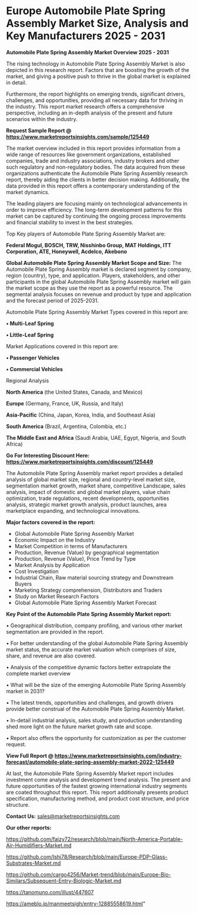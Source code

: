 # Europe Automobile Plate Spring Assembly Market Size, Analysis and Key Manufacturers 2025 - 2031

<Strong> Automobile Plate Spring Assembly Market Overview 2025 - 2031</strong>

The rising technology in Automobile Plate Spring Assembly Market is also depicted in this research report. Factors that are boosting the growth of the market, and giving a positive push to thrive in the global market is explained in detail.

Furthermore, the report highlights on emerging trends, significant drivers, challenges, and opportunities, providing all necessary data for thriving in the industry. This report market research offers a comprehensive perspective, including an in-depth analysis of the present and future scenarios within the industry.

<strong>Request Sample Report @ <a href=https://www.marketreportsinsights.com/sample/125449>https://www.marketreportsinsights.com/sample/125449</a></strong>

The market overview included in this report provides information from a wide range of resources like government organizations, established companies, trade and industry associations, industry brokers and other such regulatory and non-regulatory bodies. The data acquired from these organizations authenticate the Automobile Plate Spring Assembly research report, thereby aiding the clients in better decision making. Additionally, the data provided in this report offers a contemporary understanding of the market dynamics.

The leading players are focusing mainly on technological advancements in order to improve efficiency. The long-term development patterns for this market can be captured by continuing the ongoing process improvements and financial stability to invest in the best strategies.

Top Key players of Automobile Plate Spring Assembly Market are:

<strong>Federal Mogul, BOSCH, TRW, Nisshinbo Group, MAT Holdings, ITT Corporation, ATE, Honeywell, Acdelco, Akebono</strong>

<strong><b>Global Automobile Plate Spring Assembly Market Scope and Size:</b></strong>
The Automobile Plate Spring Assembly market is declared segment by company, region (country), type, and application. Players, stakeholders, and other participants in the global Automobile Plate Spring Assembly market will gain the market scope as they use the report as a powerful resource. The segmental analysis focuses on revenue and product by type and application and the forecast period of 2025-2031.

Automobile Plate Spring Assembly Market Types covered in this report are:

<strong>• Multi-Leaf Spring

• Little-Leaf Spring</strong>

Market Applications covered in this report are:

<strong>• Passenger Vehicles

• Commercial Vehicles</strong> 

Regional Analysis

<strong>North America</strong> (the United States, Canada, and Mexico)

<strong>Europe</strong> (Germany, France, UK, Russia, and Italy)

<strong>Asia-Pacific</strong> (China, Japan, Korea, India, and Southeast Asia)

<strong>South America</strong> (Brazil, Argentina, Colombia, etc.)

<strong>The Middle East and Africa</strong> (Saudi Arabia, UAE, Egypt, Nigeria, and South Africa)

<strong>Go For Interesting Discount Here: <a href=https://www.marketreportsinsights.com/discount/125449>https://www.marketreportsinsights.com/discount/125449</a></strong>

The Automobile Plate Spring Assembly market report provides a detailed analysis of global market size, regional and country-level market size, segmentation market growth, market share, competitive Landscape, sales analysis, impact of domestic and global market players, value chain optimization, trade regulations, recent developments, opportunities analysis, strategic market growth analysis, product launches, area marketplace expanding, and technological innovations.

<strong><b>Major factors covered in the report:</b></strong>
<ul>
  <li>Global Automobile Plate Spring Assembly Market </li>
  <li>Economic Impact on the Industry</li>
  <li>Market Competition in terms of Manufacturers</li>
  <li>Production, Revenue (Value) by geographical segmentation</li>
  <li>Production, Revenue (Value), Price Trend by Type</li>
  <li>Market Analysis by Application</li>
  <li>Cost Investigation</li>
  <li>Industrial Chain, Raw material sourcing strategy and Downstream Buyers</li>
  <li>Marketing Strategy comprehension, Distributors and Traders</li>
  <li>Study on Market Research Factors</li>
  <li>Global Automobile Plate Spring Assembly Market Forecast</li>
</ul>

<strong><b>Key Point of the Automobile Plate Spring Assembly Market report:</b></strong>

• Geographical distribution, company profiling, and various other market segmentation are provided in the report.

• For better understanding of the global Automobile Plate Spring Assembly market status, the accurate market valuation which comprises of size, share, and revenue are also covered.

• Analysis of the competitive dynamic factors better extrapolate the complete market overview

• What will be the size of the emerging Automobile Plate Spring Assembly market in 2031?

• The latest trends, opportunities and challenges, and growth drivers provide better construal of the Automobile Plate Spring Assembly Market.

• In-detail industrial analysis, sales study, and production understanding shed more light on the future market growth rate and scope.

• Report also offers the opportunity for customization as per the customer request.

<strong><b>View Full Report @ <a href=https://www.marketreportsinsights.com/industry-forecast/automobile-plate-spring-assembly-market-2022-125449>https://www.marketreportsinsights.com/industry-forecast/automobile-plate-spring-assembly-market-2022-125449</a></b></strong>


At last, the Automobile Plate Spring Assembly Market report includes investment come analysis and development trend analysis. The present and future opportunities of the fastest growing international industry segments are coated throughout this report. This report additionally presents product specification, manufacturing method, and product cost structure, and price structure.

<strong>Contact Us:</strong>
sales@marketreportsinsights.com

<strong>Our other reports:</strong>

<a href=https://github.com/faizy72/research/blob/main/North-America-Portable-Air-Humidifiers-Market.md>https://github.com/faizy72/research/blob/main/North-America-Portable-Air-Humidifiers-Market.md</a>

<a href=https://github.com/Ishi78/Research/blob/main/Europe-PDP-Glass-Substrates-Market.md>https://github.com/Ishi78/Research/blob/main/Europe-PDP-Glass-Substrates-Market.md</a>

<a href=https://github.com/cargo4256/Market-trend/blob/main/Europe-Bio-Similars/Subsequent-Entry-Biologic-Market.md>https://github.com/cargo4256/Market-trend/blob/main/Europe-Bio-Similars/Subsequent-Entry-Biologic-Market.md</a>

<a href=https://tanomuno.com/illust/447607>https://tanomuno.com/illust/447607</a>

<a href=https://ameblo.jp/manmeetsigh/entry-12885558619.html>https://ameblo.jp/manmeetsigh/entry-12885558619.html</a>"
